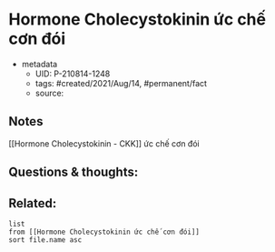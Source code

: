 # Hormone Cholecystokinin ức chế cơn đói

- metadata
	- UID: P-210814-1248
	- tags: #created/2021/Aug/14, #permanent/fact 
	- source: 

## Notes
[[Hormone Cholecystokinin - CKK]] ức chế cơn đói

## Questions & thoughts:

## Related:
```dataview
list
from [[Hormone Cholecystokinin ức chế cơn đói]]
sort file.name asc
```
